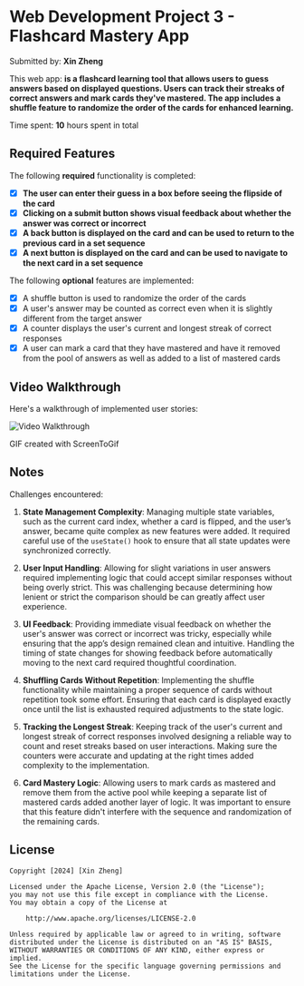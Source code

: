 # Web Development Project 3 - Flashcard Mastery App

Submitted by: **Xin Zheng**

This web app: **is a flashcard learning tool that allows users to guess answers based on displayed questions. Users can track their streaks of correct answers and mark cards they've mastered. The app includes a shuffle feature to randomize the order of the cards for enhanced learning.**

Time spent: **10** hours spent in total

## Required Features

The following **required** functionality is completed:

- [X] **The user can enter their guess in a box before seeing the flipside of the card**
- [X] **Clicking on a submit button shows visual feedback about whether the answer was correct or incorrect**
- [X] **A back button is displayed on the card and can be used to return to the previous card in a set sequence**
- [X] **A next button is displayed on the card and can be used to navigate to the next card in a set sequence**

The following **optional** features are implemented:

- [X] A shuffle button is used to randomize the order of the cards
- [X] A user's answer may be counted as correct even when it is slightly different from the target answer
- [X] A counter displays the user's current and longest streak of correct responses
- [X] A user can mark a card that they have mastered and have it removed from the pool of answers as well as added to a list of mastered cards

## Video Walkthrough

Here's a walkthrough of implemented user stories:

<img src='FlashcardsPart2.gif' title='Video Walkthrough' width='' alt='Video Walkthrough' />

<!-- Replace this with whatever GIF tool you used! -->
GIF created with ScreenToGif 
<!-- Recommended tools:
[Kap](https://getkap.co/) for macOS
[ScreenToGif](https://www.screentogif.com/) for Windows
[peek](https://github.com/phw/peek) for Linux. -->

## Notes
Challenges encountered:

1. **State Management Complexity**: Managing multiple state variables, such as the current card index, whether a card is flipped, and the user’s answer, became quite complex as new features were added. It required careful use of the `useState()` hook to ensure that all state updates were synchronized correctly.

2. **User Input Handling**: Allowing for slight variations in user answers required implementing logic that could accept similar responses without being overly strict. This was challenging because determining how lenient or strict the comparison should be can greatly affect user experience.

3. **UI Feedback**: Providing immediate visual feedback on whether the user's answer was correct or incorrect was tricky, especially while ensuring that the app’s design remained clean and intuitive. Handling the timing of state changes for showing feedback before automatically moving to the next card required thoughtful coordination.

4. **Shuffling Cards Without Repetition**: Implementing the shuffle functionality while maintaining a proper sequence of cards without repetition took some effort. Ensuring that each card is displayed exactly once until the list is exhausted required adjustments to the state logic.

5. **Tracking the Longest Streak**: Keeping track of the user's current and longest streak of correct responses involved designing a reliable way to count and reset streaks based on user interactions. Making sure the counters were accurate and updating at the right times added complexity to the implementation.

6. **Card Mastery Logic**: Allowing users to mark cards as mastered and remove them from the active pool while keeping a separate list of mastered cards added another layer of logic. It was important to ensure that this feature didn't interfere with the sequence and randomization of the remaining cards.


## License

    Copyright [2024] [Xin Zheng]

    Licensed under the Apache License, Version 2.0 (the "License");
    you may not use this file except in compliance with the License.
    You may obtain a copy of the License at

        http://www.apache.org/licenses/LICENSE-2.0

    Unless required by applicable law or agreed to in writing, software
    distributed under the License is distributed on an "AS IS" BASIS,
    WITHOUT WARRANTIES OR CONDITIONS OF ANY KIND, either express or implied.
    See the License for the specific language governing permissions and
    limitations under the License.
